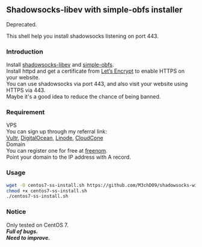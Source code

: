 ## Shadowsocks-libev with simple-obfs installer
Deprecated.  

This shell help you install shadowsocks listening on port 443.
### Introduction
Install [shadowsocks-libev](https://github.com/shadowsocks/shadowsocks-libev) and [simple-obfs](https://github.com/shadowsocks/simple-obfs).  
Install httpd and get a certificate from [Let’s Encrypt](https://letsencrypt.org) to enable HTTPS on your website.  
You can use shadowsocks via port 443, and also visit your website using HTTPS via 443.  
Maybe it's a good idea to reduce the chance of being banned.  
### Requirement
VPS  
You can sign up through my referral link:  
[Vultr](https://www.vultr.com/?ref=6997378), [DigitalOcean](https://m.do.co/c/7ea2fecf9223), [Linode](https://www.linode.com/?r=69960c4818028406de98ad12d7a19913869992e1), [CloudCone](https://app.cloudcone.com/?ref=1365)  
Domain  
You can register one for free at [freenom](https://my.freenom.com/clientarea.php).  
Point your domain to the IP address with A record.  
### Usage
```bash
wget -O centos7-ss-install.sh https://github.com/M3chD09/shadowsocks-with-obfs-install/raw/master/centos7-ss-install.sh
chmod +x centos7-ss-install.sh
./centos7-ss-install.sh
```
### Notice
Only tested on CentOS 7.  
***Full of bugs.***  
***Need to improve.***
